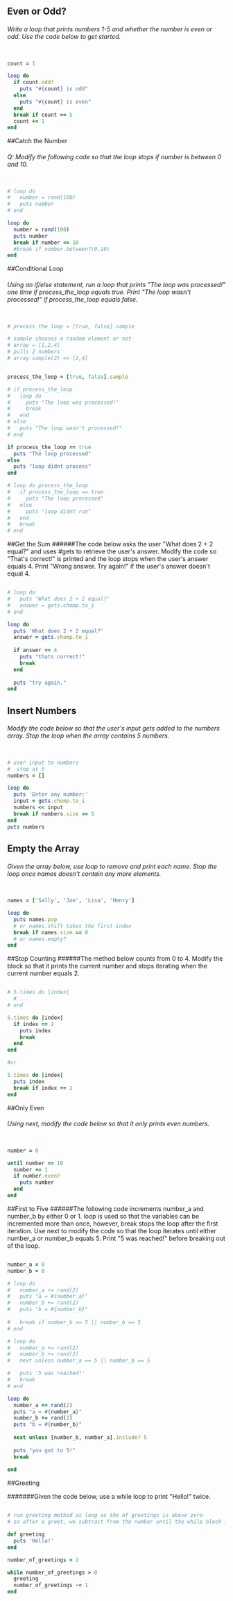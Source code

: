 ## Even or Odd?
###### Write a loop that prints numbers 1-5 and whether the number is even or odd. Use the code below to get started.

```ruby

count = 1

loop do
  if count.odd?
    puts "#{count} is odd"
  else
    puts "#{count} is even"
  end  
  break if count == 5
  count += 1
end

```

##Catch the Number
###### Q: Modify the following code so that the loop stops if number is between 0 and 10.
```ruby

# loop do
#   number = rand(100)
#   puts number
# end

loop do
  number = rand(100)
  puts number
  break if number <= 10
  #break if number.between?(0,10)
end

```


##Conditional Loop
###### Using an if/else statement, run a loop that prints "The loop was processed!" one time if process_the_loop equals true. Print "The loop wasn't processed!" if process_the_loop equals false.

```ruby

# process_the_loop = [true, false].sample

# sample chooses a random element or not
# array = [1,2,4]
# pulls 2 numbers
# array.sample(2) => [2,4]


process_the_loop = [true, false].sample

# if process_the_loop
#   loop do
#     puts "The loop was processed!"
#     break
#   end
# else
#   puts "The loop wasn't processed!"
# end

if process_the_loop == true
  puts "The loop processed"
else
  puts "loop didnt process"
end

# loop do process_the_loop
#   if process_the_loop == true
#     puts "The loop processed"
#   else
#     puts "loop didnt run"
#   end
#   break
# end

```

##Get the Sum
######The code below asks the user "What does 2 + 2 equal?" and uses #gets to retrieve the user's answer. Modify the code so "That's correct!" is printed and the loop stops when the user's answer equals 4. Print "Wrong answer. Try again!" if the user's answer doesn't equal 4.

```ruby

# loop do
#   puts 'What does 2 + 2 equal?'
#   answer = gets.chomp.to_i
# end

loop do
  puts 'What does 2 + 2 equal?'
  answer = gets.chomp.to_i
  
  if answer == 4
    puts "thats correct!"
    break
  end
  
  puts "try again."
end

```

## Insert Numbers

###### Modify the code below so that the user's input gets added to the numbers array. Stop the loop when the array contains 5 numbers.

```ruby

# user input to numbers
#  stop at 5
numbers = []

loop do
  puts 'Enter any number:'
  input = gets.chomp.to_i
  numbers << input
  break if numbers.size == 5
end
puts numbers

```

## Empty the Array
###### Given the array below, use loop to remove and print each name. Stop the loop once names doesn't contain any more elements.

```ruby

names = ['Sally', 'Joe', 'Lisa', 'Henry']

loop do
  puts names.pop
  # or names.shift takes the first index
  break if names.size == 0
  # or names.empty?
end

```

##Stop Counting
######The method below counts from 0 to 4. Modify the block so that it prints the current number and stops iterating when the current number equals 2.

```ruby

# 5.times do |index|
  # ...
# end

5.times do |index|
  if index == 2
    puts index
    break
  end
end

#or 

5.times do |index|
  puts index
  break if index == 2
end


```

##Only Even
###### Using next, modify the code below so that it only prints even numbers.

```ruby

number = 0

until number == 10
  number += 1
  if number.even?
    puts number
  end
end

```

##First to Five
######The following code increments number_a and number_b by either 0 or 1. loop is used so that the variables can be incremented more than once, however, break stops the loop after the first iteration. Use next to modify the code so that the loop iterates until either number_a or number_b equals 5. Print "5 was reached!" before breaking out of the loop.

```ruby

number_a = 0
number_b = 0

# loop do
#   number_a += rand(2)
#   puts "a = #{number_a}"
#   number_b += rand(2)
#   puts "b = #{number_b}"
  
#   break if number_b == 5 || number_b == 5
# end

# loop do
#   number_a += rand(2)
#   number_b += rand(2)
#   next unless number_a == 5 || number_b == 5

#   puts '5 was reached!'
#   break
# end

loop do
  number_a += rand(2)
  puts "a = #{number_a}"
  number_b += rand(2)
  puts "b = #{number_b}"
  
  next unless [number_b, number_a].include? 5
  
  puts "you got to 5!"
  break
  
end


```

##Greeting

#######Given the code below, use a while loop to print "Hello!" twice.

```ruby

# run greeting method as long as the of greetings is above zero
# so after a greet, we subtract from the number until the while block is falsey.

def greeting
  puts 'Hello!'
end

number_of_greetings = 2

while number_of_greetings > 0
  greeting
  number_of_greetings -= 1 
end

```